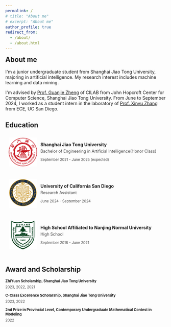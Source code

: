 ```yaml
---
permalink: /
# title: "About me"
# excerpt: "About me"
author_profile: true
redirect_from: 
  - /about/
  - /about.html
---
```


<h2 style="margin-top: 1px">About me</h2>

I'm a junior undergraduate student from Shanghai Jiao Tong University, majoring in artificial intelligence. My research interest includes machine learning and data mining. 

I'm advised by [Prof. Guanjie Zheng](https://jhc.sjtu.edu.cn/~gjzheng/) of CILAB from John Hopcroft Center for Computer Science, Shanghai Jiao Tong University. From June to September 2024, I worked as a student intern in the laboratory of [Prof. Xinyu Zhang](http://xyzhang.ucsd.edu/) from ECE, UC San Diego.

<h2>Education</h2>

<div style="display: flex; align-items: center; padding: 10px; margin: 10px 0;">
    <img src="/images/sjtu.png" alt="Education Icon" style="width: 90px; height: 90px; margin-right: 10px; margin-bottom: 10px; object-fit: fill;">
    <div>
        <h3 style="margin: 0; font-size: 1em;">Shanghai Jiao Tong University</h3>
        <p style="margin: 5px 0; color: #444; font-size: 0.9em;">Bachelor of Engineering in Artificial Intelligence(Honor Class)</p>
        <p style="color: #444; font-size: 0.8em;">September 2021 - June 2025 (expected)</p>
    </div>
</div>

<div style="display: flex; align-items: center; padding: 10px; margin: 10px 0;">
    <img src="/images/ucsd.svg" alt="Education Icon" style="width: 90px; height: 90px; margin-right: 10px; margin-bottom: 10px; object-fit: fill;">
    <div>
        <h3 style="margin: 0; font-size: 1em;">University of California San Diego</h3>
        <p style="margin: 5px 0; color: #444; font-size: 0.9em;">Research Assistant</p>
        <p style="color: #444; font-size: 0.8em;">June 2024 - September 2024</p>
    </div>
</div>

<div style="display: flex; align-items: center; padding: 10px; margin: 10px 0;">
    <img src="/images/nsfz.png" alt="Education Icon" style="width: 90px; height: 90px; margin-right: 10px; margin-bottom: 10px; object-fit: fill;">
    <div>
        <h3 style="margin: 0; font-size: 1em;">High School Affiliated to Nanjing Normal University</h3>
        <p style="margin: 5px 0; color: #444; font-size: 0.9em;">High School</p>
        <p style="color: #444; font-size: 0.8em;">September 2018 - June 2021</p>
    </div>
</div>

<h2>Award and Scholarship</h2>
<h4 style="margin: 0; font-size: 0.8em;">ZhiYuan Scholarship, Shanghai Jiao Tong University</h4>
<p style="margin: 5px 0; color: #444; font-size: 0.8em;">2023, 2022, 2021</p>
<h4 style="margin: 0; margin-top: 12px; font-size: 0.8em;">C-Class Excellence Scholarship, Shanghai Jiao Tong University</h4>
<p style="margin: 5px 0; color: #444; font-size: 0.8em;">2023, 2022</p>
<h4 style="margin: 0; margin-top: 12px; font-size: 0.8em;">2nd Prize in Provincial Level, Contemporary Undergraduate Mathematical Contest in Modeling</h4>
<p style="margin: 5px 0; color: #444; font-size: 0.8em;">2022</p>